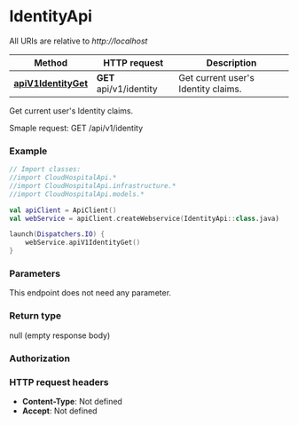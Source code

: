# IdentityApi

All URIs are relative to *http://localhost*

Method | HTTP request | Description
------------- | ------------- | -------------
[**apiV1IdentityGet**](IdentityApi.md#apiV1IdentityGet) | **GET** api/v1/identity | Get current user&#39;s Identity claims.



Get current user&#39;s Identity claims.

Smaple request:        GET /api/v1/identity

### Example
```kotlin
// Import classes:
//import CloudHospitalApi.*
//import CloudHospitalApi.infrastructure.*
//import CloudHospitalApi.models.*

val apiClient = ApiClient()
val webService = apiClient.createWebservice(IdentityApi::class.java)

launch(Dispatchers.IO) {
    webService.apiV1IdentityGet()
}
```

### Parameters
This endpoint does not need any parameter.

### Return type

null (empty response body)

### Authorization



### HTTP request headers

 - **Content-Type**: Not defined
 - **Accept**: Not defined


